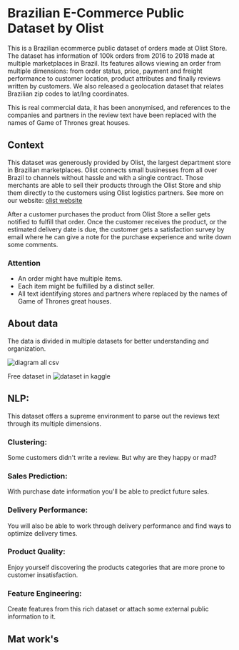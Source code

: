 # Brazilian E-Commerce Public Dataset by Olist

This is a Brazilian ecommerce public dataset of orders made at Olist Store. The dataset has information of 100k orders from 2016 to 2018 made at multiple marketplaces in Brazil. Its features allows viewing an order from multiple dimensions: from order status, price, payment and freight performance to customer location, product attributes and finally reviews written by customers. We also released a geolocation dataset that relates Brazilian zip codes to lat/lng coordinates.

This is real commercial data, it has been anonymised, and references to the companies and partners in the review text have been replaced with the names of Game of Thrones great houses.


## Context
This dataset was generously provided by Olist, the largest department store in Brazilian marketplaces. Olist connects small businesses from all over Brazil to channels without hassle and with a single contract. Those merchants are able to sell their products through the Olist Store and ship them directly to the customers using Olist logistics partners. 
See more on our website: [olist website](www.olist.com)

After a customer purchases the product from Olist Store a seller gets notified to fulfill that order. Once the customer receives the product, or the estimated delivery date is due, the customer gets a satisfaction survey by email where he can give a note for the purchase experience and write down some comments.

### Attention
 - An order might have multiple items.
 - Each item might be fulfilled by a distinct seller.
 - All text identifying stores and partners where replaced by the names of Game of Thrones great houses.

## About data

The data is divided in multiple datasets for better understanding and organization.

![diagram all csv](https://i.imgur.com/HRhd2Y0.png)

Free dataset in ![dataset in kaggle](https://www.kaggle.com/olistbr/brazilian-ecommerce)

## NLP:

This dataset offers a supreme environment to parse out the reviews text through its multiple dimensions.

### Clustering:

Some customers didn't write a review. But why are they happy or mad?

### Sales Prediction:

With purchase date information you'll be able to predict future sales.

### Delivery Performance:

You will also be able to work through delivery performance and find ways to optimize delivery times.

### Product Quality:

Enjoy yourself discovering the products categories that are more prone to customer insatisfaction.

### Feature Engineering:

Create features from this rich dataset or attach some external public information to it.



## Mat work's